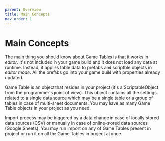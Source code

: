 ```yaml
---
parent: Overview
title: Main Concepts
nav_order: 1
---
```

# Main Concepts
The main thing you should know about Game Tables is that it works in *editor*. It's not included in your game build and it does not load any data at runtime. Instead, it applies table data to prefabs and scriptble objects in *editor mode*. All the prefabs go into your game build with properties already updated.

Game Table is an object that resides in your project (it's a ScriptableObject from the programmer's point of view). This object contains all the settings related to a single data source which may be a single table or a group of tables in case of multi-sheet documents. You may have as many Game Table objects in your project as you need.

Import process may be triggered by a data change in case of locally stored data sources (CSV) or manually in case of online-stored data sources (Google Sheets). You may run import on any of Game Tables present in project or run it on all the Game Tables in project at once.